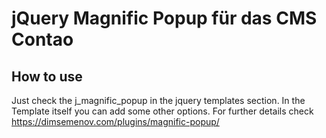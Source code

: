 # jQuery Magnific Popup für das CMS Contao

## How to use
Just check the j_magnific_popup in the jquery templates section. In the Template itself you can add some other options. For further details check https://dimsemenov.com/plugins/magnific-popup/


